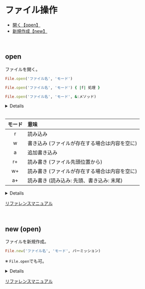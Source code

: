 # ファイル操作

- [開く【open】](#open)
- [新規作成【new】](#new)

<br>

<span id='open'></span>
## open

ファイルを開く。

```ruby
File.open('ファイル名', 'モード')

File.open('ファイル名', 'モード') { |f| 処理 }

File.open('ファイル名', 'モード', &:メソッド)
```

<details>

```ruby
# 代入
file = File.open('test.txt', 'r')

content = file.read

file.close

p content  # => "Hello\n"
```

```ruby
# ブロック
File.open('test.txt', 'r') { |r| p r.read }  # => "Hello\n"
```

```ruby
# ブロック省略
content = File.open('test.txt', 'r', &:read)

p content  # => "Hello\n"
```

<br>

ブロックがある場合、終了後自動で`close`される。

```ruby
# ブロックなし
file = File.open('test.txt', 'r')

p file  # => #<File:test.txt>

file.close

p file # => #<File:test.txt (closed)>
```

```ruby
# ブロックあり
file = File.open('test.txt', 'r') { |f| p f }  # => #<File:test.txt>

p file  # => #<File:test.txt (closed)>
```

</details>

<br>

| モード | 意味 |
|:------:|:-----|
| r | 読み込み |
| w | 書き込み (ファイルが存在する場合は内容を空に) |
| a | 追加書き込み |
| r+ | 読み書き (ファイル先頭位置から) |
| w+ | 読み書き (ファイルが存在する場合は内容を空に) |
| a+ | 読み書き (読み込み: 先頭、書き込み: 末尾) |

<details>

**`r` (読み込み)**

```bash
$ cat test.txt
Hello
```

```ruby
file = File.open('test.txt', 'r')

content = file.read

file.close

puts content  # => Hello
```

<br>

```ruby
# 書き込みは不可
File.open('test.txt', 'r') do |f|
  f.write('World')  # => IOError (not opened for writing)
end
```

---

**`w` (書き込み)**

ファイル内は空になる。

```bash
$ cat test.txt
Hello
```

```ruby
File.open('test.txt', 'w') { |f| f.write('World') }
```

```bash
$ cat test.txt
World
```

<br>

```ruby
# 読み込みは不可
File.open('test.txt', 'w') do |f|
  f.read  # => IOError (not opened for reading)
end
```

---

**`a`  (追記)**

ファイル末尾に追記する。

```bash
$ cat test.txt
Hello
```

```ruby
File.open('test.txt', 'a') { |f| file.write('World') }
```

```bash
$ cat test.txt
Hello
World
```

<br>

```ruby
# 読み込みは不可
File.open('test.txt', 'w') do |f|
  file.read  # => IOError (not opened for reading)
end
```

---

**`r+` (先頭から読み書き)**

ファイルの先頭位置から読み書き(上書き)。

```bash
$ cat test.txt
Hello
World
```

```ruby
# 読み込み
file = File.open('test.txt', 'r+')

content = file.readline

file.close

puts content  # => Hello
```

<br>

```bash
$ cat test.txt
Hello
World
```

```ruby
# 書き込み
File.open('test.txt', 'r+') { |f| f.write('xxxxx') }
```

```bash
$ cat test.txt
xxxxx
World
```

---

**`w+` (空にして読み書き)**

```bash
$ cat test.txt
Hello
World
```

```ruby
# 読み込み
file = File.open('test.txt', 'w+', &:read)

p contnt  # => ""
```

```bash
$ cat test.txt

```

<br>

```bash
$ cat test.txt
Hello
```

```ruby
# 書き込み
File.open('test.txt', 'w+') { |f| f.write('World') }
```

```bash
$ cat test.txt
World
```

---

**`a+` (先頭読み込み + 追記)**

```bash
$ cat memo.txt
Hello
World
```

```ruby
file.open('memo.txt', 'a+')

content = file.readline

file.close

puts content  # => Hello
```

<br>

```bash
$ cat test.txt
Hello
World
```

```ruby
File.open('test.txt', 'w+') { |f| f.write('xxxxx') }
```

```bash
$ cat test.txt
xxxxx
World
```

</details>

[リファレンスマニュアル](https://docs.ruby-lang.org/ja/latest/method/Kernel/m/open.html)

<br>

<span id='new'></span>
## new (open)

ファイルを新規作成。

```ruby
File.new('ファイル名', 'モード', パーミッション)
```

※ `File.open`でも可。

<details>

```ruby
File.new('test.txt', 'r')  # => #<File:test.txt>
```

</details>

[リファレンスマニュアル](https://docs.ruby-lang.org/ja/latest/method/File/s/new.html)

